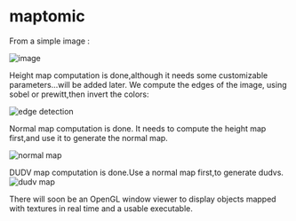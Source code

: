 # maptomic

From a simple image : 

![image](https://cloud.githubusercontent.com/assets/18567118/20143822/c50a4422-a69a-11e6-9eef-1a023102e804.jpg)

Height map computation is done,although it needs some customizable parameters...will be added later.
We compute the edges of the image, using sobel or prewitt,then invert the colors:

![edge detection](https://cloud.githubusercontent.com/assets/18567118/20143397/2660f704-a699-11e6-9165-8a8569a420d6.jpg)

Normal map computation is done. It needs to compute the height map first,and use it to generate the normal map.


![normal map](https://cloud.githubusercontent.com/assets/18567118/20143711/5bcad760-a69a-11e6-8239-112496ff6c19.jpg)



DUDV map computation is done.Use a normal map first,to generate dudvs.
![dudv map](https://cloud.githubusercontent.com/assets/18567118/20150815/0d44dbd6-a6b8-11e6-9974-9553c61324ff.jpg)


There will soon be an OpenGL window viewer to display objects mapped with textures in real time and a usable executable. 
